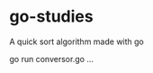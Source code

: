 # go-studies

A quick sort algorithm made with go

go run conversor.go <int> <int> <int> <int> <int> ...
